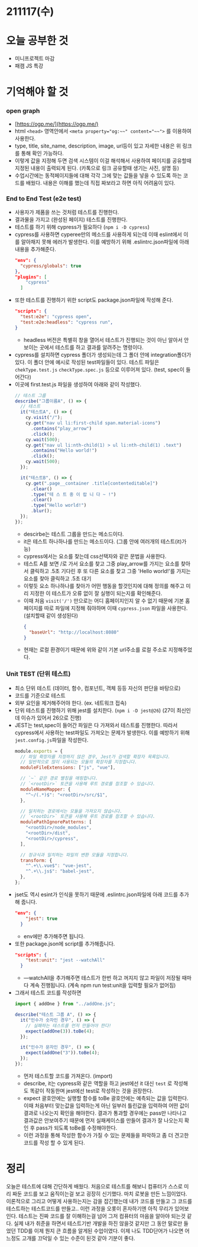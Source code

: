 # 211117(수)

# 오늘 공부한 것

- 미니프로젝트 마감
- 패캠 JS 특강

# 기억해야 할 것

### open graph

- [https://ogp.me/](https://ogp.me/)
- html `<head>` 영역안에서 `<meta property="og:~~" content="~~">` 를 이용하여 사용한다.
- type, title, site_name, description, image, url등이 있고 자세한 내용은 위 링크를 통해 확인 가능하다.
- 이렇게 값을 지정해 두면 검색 시스템이 이걸 해석해서 사용하여 페이지를 공유할때 지정된 내용이 출력되게 된다. (카톡으로 링크 공유할때 생기는 사진, 설명 등)
- 수업시간에는 동적페이지들에 대해 각각 그에 맞는 값들을 넣을 수 있도록 하는 코드를 배웠다. 내용은 이해를 했는데 직접 짜보라고 하면 아직 어려움이 있다.

### End to End Test (e2e test)

- 사용자가 제품을 쓰는 것처럼 테스트를 진행한다.
- 결과물을 가지고 (완성된 페이지) 테스트를 진행한다.
- 테스트를 하기 위해 cypress가 필요하다 (`npm i -D cypress`)
- cypress를 사용하면 cyperee만의 메소드를 사용하게 되는데 이때 eslint에서 이를 알아채지 못해 에러가 발생한다. 이를 예방하기 위해 .eslintrc.json파일에 아래 내용을 추가해준다.
  ```json
  "env": {
  	"cypress/globals": true
  },
  "plugins": [
      "cypress"
    ]
  ```
- 또한 테스트를 진행하기 위한 script도 package.json파일에 작성해 준다.
  ```json
  "scripts": {
  	"test:e2e": "cypress open",
  	"test:e2e:headless": "cypress run",
  }
  ```
  - headless 버전은 특별히 창을 열어서 테스트가 진행되는 것이 아닌 알아서 안보이는 곳에서 테스트를 하고 결과를 알려주는 명령이다.
- cypress를 설치하면 cypress 폴더가 생성되는데 그 폴더 안에 integration폴더가 있다. 이 폴더 안에 예시로 작성된 test파일들이 있다. 테스트 파일은 `chekType.test.js` `checkType.spec.js` 등으로 이루어져 있다. (test, spec이 들어간다)
- 이곳에 first.test.js 파일을 생성하여 아래와 같이 작성했다.
  ```jsx
  // 테스트 그룹
  describe("그룹이름A", () => {
    // 테스트
    it("테스트A", () => {
      cy.visit("/");
      cy.get("nav ul li:first-child span.material-icons")
        .contains("play_arrow")
        .click();
      cy.wait(500);
      cy.get("nav ul li:nth-child(1) > ul li:nth-child(1) .text")
        .contains("Hello world!")
        .click();
      cy.wait(500);
    });

    it("테스트B", () => {
      cy.get(".page__container .title[contenteditable]")
        .clear()
        .type("테 스 트 중 이 랍 니 다 ~ !")
        .clear()
        .type("Hello world!")
        .blur();
    });
  });
  ```
  - descirbe는 테스트 그룹을 만드는 메소드이다.
  - it은 테스트 하나하나를 만드는 메소드이다. (그룹 안에 여러개의 테스트(it)가능)
  - cypress에서는 요소를 찾는데 css선택자와 같은 문법을 사용한다.
  - 테스트 A를 보면 /로 가서 요소를 찾고 그중 play_arrow를 가지는 요소를 찾아서 클릭하고 .5초 기다린 후 또 다른 요소를 찾고 그중 'Hello world!'를 가지는 요소를 찾아 클릭하고 .5초 대기
  - 이렇듯 요소 하나하나를 찾아가 어떤 행동을 할것인지에 대해 정의를 해주고 미리 지정한 이 테스트가 오류 없이 잘 실행이 되는지를 확인해준다.
  - 이때 처음 `visit('/')` 만으로는 어디 홈페이지인지 알 수 없기 때문에 기본 홈페이지를 따로 파일에 지정해 줘야하며 이때 `cypress.json` 파일을 사용한다. (설치할때 같이 생성된다)
    ```json
    {
      "baseUrl": "http://localhost:8080"
    }
    ```
  - 현재는 로컬 환경이기 때문에 위와 같이 기본 url주소를 로컬 주소로 지정해주었다.

### Unit TEST (단위 테스트)

- 최소 단위 테스트 (데이터, 함수, 컴포넌트, 객체 등등 자신의 판단을 바탕으로)
- 코드를 기준으로 테스트
- 외부 요인을 제거해주어야 한다. (ex. 네트워크 접속)
- 단위 테스트를 진행하기 위해 jest를 설치한다. (`npm i -D jest@26`) (27이 최신인데 이슈가 있어서 26으로 진행)
- JEST는 test,spec이 들어간 파일은 다 가져와서 테스트를 진행한다. 따라서 cypress에서 사용하는 test파일도 가져오는 문제가 발생한다. 이를 예방하기 위해 `jest.config.js`파일을 작성한다.
  ```jsx
  module.exports = {
    // 파일 확장자를 지정하지 않은 경우, Jest가 검색할 확장자 목록입니다.
    // 일반적으로 많이 사용되는 모듈의 확장자를 지정합니다.
    moduleFileExtensions: ["js", "vue"],

    // `~` 같은 경로 별칭을 매핑합니다.
    // `<rootDir>` 토큰을 사용해 루트 경로를 참조할 수 있습니다.
    moduleNameMapper: {
      "^~/(.*)$": "<rootDir>/src/$1",
    },

    // 일치하는 경로에서는 모듈을 가져오지 않습니다.
    // `<rootDir>` 토큰을 사용해 루트 경로를 참조할 수 있습니다.
    modulePathIgnorePatterns: [
      "<rootDir>/node_modules",
      "<rootDir>/dist",
      "<rootDir>/cypress",
    ],

    // 정규식과 일치하는 파일의 변환 모듈을 지정합니다.
    transform: {
      "^.+\\.vue$": "vue-jest",
      "^.+\\.js$": "babel-jest",
    },
  };
  ```
- jset도 역시 esint가 인식을 못하기 때문에 .eslintrc.json파일에 아래 코드를 추가해 줍니다.
  ```json
  "env": {
      "jest": true
    }
  ```
  - env에만 추가해주면 됩니다.
- 또한 package.json에 script를 추가해줍니다.
  ```json
  "scripts": {
      "test:unit": "jest --watchAll"
    }
  ```
  - —watchAll을 추가해주면 테스트가 한번 하고 꺼지지 않고 파일이 저장될 때마다 계속 진행됩니다. (계속 npm run test:unit을 입력할 필요가 없어짐)
- 그래서 테스트 코드를 작성하면
  ```jsx
  import { addOne } from "../addOne.js";

  describe("테스트 그룹 A", () => {
    it("인수가 숫자인 경우", () => {
      // 실패하는 테스트를 먼저 만들어야 한다!
      expect(addOne(3)).toBe(4);
    });

    it("인수가 문자인 경우", () => {
      expect(addOne("3")).toBe(4);
    });
  });
  ```
  - 먼저 테스트할 코드를 가져온다. (import)
  - describe, it는 cypress와 같은 역할을 하고 jest에선 it 대신 `test` 로 작성해도 똑같이 작동한며 jest에선 test로 작성하는 것을 권장한다.
  - expect 괄호안에는 실행할 함수를 toBe 괄호안에는 예측되는 값을 입력한다.
    이때 처음부터 맞는값을 입력하는게 아닌 일부러 틀린값을 입력하여 어떤 값이 결과로 나오는지 확인을 해야한다.
    결과가 통과할 경우에는 pass만 나타나고 결과값은 안보여주기 때문에 먼저 실패케이스를 만들어 결과가 잘 나오는지 확인 후 pass가 되도록 toBe를 수정해야한다.
  - 이런 과정을 통해 작성한 함수가 가질 수 있는 문제들을 파악하고 좀 더 견고한 코드를 작성 할 수 있게 된다.

# 정리

오늘은 테스트에 대해 간단하게 배웠다. 처음으로 테스트를 해보니 컴퓨터가 스스로 미리 짜둔 코드를 보고 움직이는걸 보고 굉장히 신기했다. 마치 로봇을 만든 느낌이었다. 이론적으로 그리고 어떻게 사용하는지는 감을 잡긴했는데 내가 코드를 만들고 그 코드를 테스트하는 테스트코드를 만들고.. 이런 과정을 오롯이 혼자하기엔 아직 무리가 있어보인다. 테스트는 진짜 코드를 잘 이해하는걸 넘어 그저 컴퓨터의 마음을 알아야 되는것 같다. 실제 내가 취준을 하면서 테스트기반 개발을 하진 않을것 같지만 그 동안 말로만 들었던 TDD를 이제 뭔지 큰 흐름을 알게된 수업이였다. 이제 나도 TDD단어가 나오면 어느정도 고개를 끄덕일 수 있는 수준이 된것 같아 기분이 좋다.
